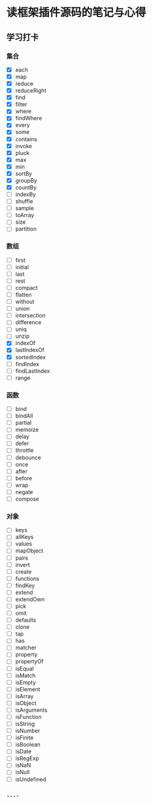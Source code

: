 # 读框架插件源码的笔记与心得

## 学习打卡

### 集合

- [X] each
- [X] map
- [X] reduce
- [X] reduceRight
- [X] find
- [x] filter
- [x] where
- [X] findWhere
- [x] every
- [x] some
- [x] contains
- [x] invoke
- [x] pluck
- [x] max
- [x] min
- [x] sortBy
- [x] groupBy
- [x] countBy
- [ ] indexBy
- [ ] shuffle
- [ ] sample
- [ ] toArray
- [ ] size
- [ ] partition

### 数组

- [ ] first
- [ ] initial
- [ ] last
- [ ] rest
- [ ] compact
- [ ] flatten
- [ ] without
- [ ] union
- [ ] intersection
- [ ] difference
- [ ] uniq
- [ ] unzip
- [x] indexOf
- [x] lastIndexOf
- [x] sortedIndex
- [ ] findIndex
- [ ] findLastIndex
- [ ] range

###  函数

- [ ] bind
- [ ] bindAll
- [ ] partial
- [ ] memoize
- [ ] delay
- [ ] defer
- [ ] throttle
- [ ] debounce
- [ ] once
- [ ] after
- [ ] before
- [ ] wrap
- [ ] negate
- [ ] compose

### 对象

- [ ] keys
- [ ] allKeys
- [ ] values
- [ ] mapObject
- [ ] pairs
- [ ] invert
- [ ] create
- [ ] functions
- [ ] findKey
- [ ] extend
- [ ] extendOwn
- [ ] pick
- [ ] omit
- [ ] defaults
- [ ] clone
- [ ] tap
- [ ] has
- [ ] matcher
- [ ] property
- [ ] propertyOf
- [ ] isEqual
- [ ] isMatch
- [ ] isEmpty
- [ ] isElement
- [ ] isArray
- [ ] isObject
- [ ] isArguments
- [ ] isFunction
- [ ] isString
- [ ] isNumber
- [ ] isFinite
- [ ] isBoolean
- [ ] isDate
- [ ] isRegExp
- [ ] isNaN
- [ ] isNull
- [ ] isUndefined

### `....`
